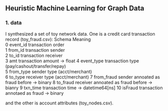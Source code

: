 ## Heuristic Machine Learning for Graph Data
### 1. data
I  synthesized a set of toy network data. 
One is a credit card transaction record (toy_fraud.csv): 
     Schema      Meaning                      
 0   event_id    transaction order             
 1   from_id     transaction sender      
 2   to_id       transaction receiver   
 3   amt         transaction amount -> float
 4   event_type  transaction type (pay/cashout/transfer/repay)    
 5   from_type   sender type (acct/merchant)      
 6   to_type     receiver type (acct/merchant) 
 7   from_fraud  sender annoated as fraud before  -> binary
 8   to_fraud    receiver annoated as fraud before -> bianry
 9   txn_time    transaction time -> datetime64[ns]
 10  isFraud     transaction annotaed as fraud -> binary    
 
 and the other is account attributes (toy_nodes.csv).
